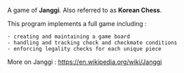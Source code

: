 A game of **Janggi**. Also referred to as **Korean Chess**.

This program implements a full game including :

    - creating and maintaining a game board
    - handling and tracking check and checkmate conditions
    - enforcing legality checks for each unique piece

More on Janggi : https://en.wikipedia.org/wiki/Janggi